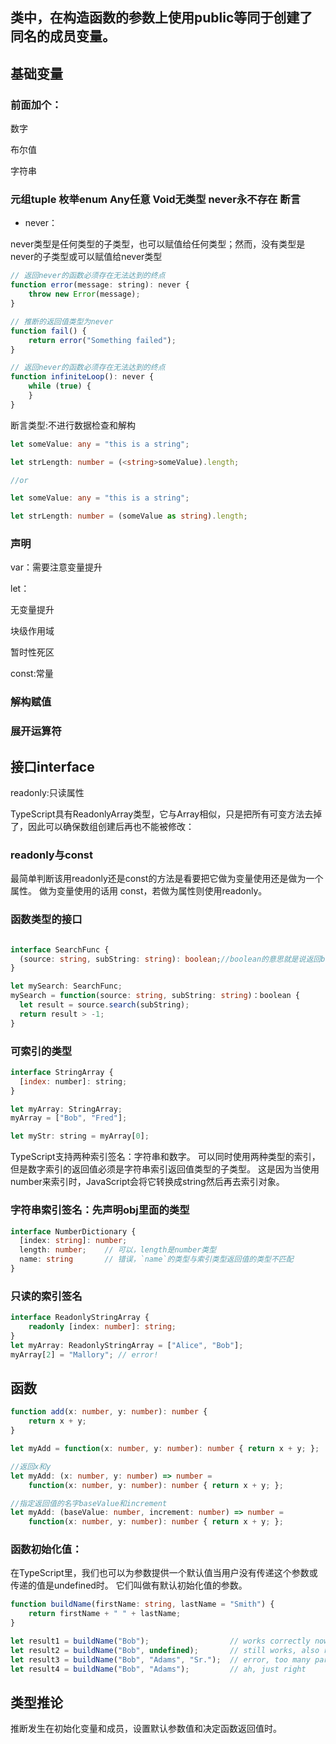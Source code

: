 ## 类中，在构造函数的参数上使用public等同于创建了同名的成员变量。


## 基础变量

### 前面加个：

数字

布尔值

字符串

### 元组tuple 枚举enum Any任意 Void无类型  never永不存在 断言


- never：

never类型是任何类型的子类型，也可以赋值给任何类型；然而，没有类型是never的子类型或可以赋值给never类型

```js
// 返回never的函数必须存在无法达到的终点
function error(message: string): never {
    throw new Error(message);
}

// 推断的返回值类型为never
function fail() {
    return error("Something failed");
}

// 返回never的函数必须存在无法达到的终点
function infiniteLoop(): never {
    while (true) {
    }
}
```

断言类型:不进行数据检查和解构

```ts
let someValue: any = "this is a string";

let strLength: number = (<string>someValue).length;

//or

let someValue: any = "this is a string";

let strLength: number = (someValue as string).length;
```


### 声明

var：需要注意变量提升

let：

无变量提升

块级作用域

暂时性死区


const:常量

### 解构赋值

### 展开运算符

## 接口interface

readonly:只读属性


TypeScript具有ReadonlyArray<T>类型，它与Array<T>相似，只是把所有可变方法去掉了，因此可以确保数组创建后再也不能被修改：


### readonly与const

最简单判断该用readonly还是const的方法是看要把它做为变量使用还是做为一个属性。 做为变量使用的话用 const，若做为属性则使用readonly。


### 函数类型的接口

```ts

interface SearchFunc {
  (source: string, subString: string): boolean;//boolean的意思就是说返回boolean值
}

let mySearch: SearchFunc;
mySearch = function(source: string, subString: string)：boolean {
  let result = source.search(subString);
  return result > -1;
}

```

### 可索引的类型

```js
interface StringArray {
  [index: number]: string;
}

let myArray: StringArray;
myArray = ["Bob", "Fred"];

let myStr: string = myArray[0];
```

TypeScript支持两种索引签名：字符串和数字。 可以同时使用两种类型的索引，但是数字索引的返回值必须是字符串索引返回值类型的子类型。
 这是因为当使用 number来索引时，JavaScript会将它转换成string然后再去索引对象。


### 字符串索引签名：先声明obj里面的类型
```ts
interface NumberDictionary {
  [index: string]: number;
  length: number;    // 可以，length是number类型
  name: string       // 错误，`name`的类型与索引类型返回值的类型不匹配
}
```
### 只读的索引签名

```ts
interface ReadonlyStringArray {
    readonly [index: number]: string;
}
let myArray: ReadonlyStringArray = ["Alice", "Bob"];
myArray[2] = "Mallory"; // error!
```


## 函数
```ts
function add(x: number, y: number): number {
    return x + y;
}

let myAdd = function(x: number, y: number): number { return x + y; };

//返回x和y
let myAdd: (x: number, y: number) => number =
    function(x: number, y: number): number { return x + y; };

//指定返回值的名字baseValue和increment
let myAdd: (baseValue: number, increment: number) => number =
    function(x: number, y: number): number { return x + y; };

```

### 函数初始化值：
在TypeScript里，我们也可以为参数提供一个默认值当用户没有传递这个参数或传递的值是undefined时。 它们叫做有默认初始化值的参数。
```ts
function buildName(firstName: string, lastName = "Smith") {
    return firstName + " " + lastName;
}

let result1 = buildName("Bob");                  // works correctly now, returns "Bob Smith"
let result2 = buildName("Bob", undefined);       // still works, also returns "Bob Smith"
let result3 = buildName("Bob", "Adams", "Sr.");  // error, too many parameters
let result4 = buildName("Bob", "Adams");         // ah, just right
```

## 类型推论

推断发生在初始化变量和成员，设置默认参数值和决定函数返回值时。